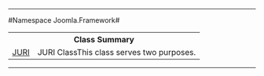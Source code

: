

- - -

#Namespace Joomla.Framework#

<table class="title">
<tr><th colspan="2" class="title">Class Summary</th></tr>
<tr><td class="name"><a href="https://github.com/JeyDotC/Hirudo-docs/blob/master/joomla/framework/JURI.md">JURI</a></td><td class="description">JURI ClassThis class serves two purposes. </td></tr>
</table>

- - -

